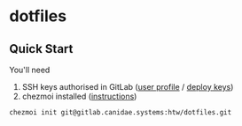 # dotfiles

## Quick Start
You'll need
1. SSH keys authorised in GitLab ([user profile](https://gitlab.canidae.systems/profile/keys) / [deploy keys](https://gitlab.canidae.systems/htw/dotfiles/-/settings/repository#js-deploy-keys-settings))
2. chezmoi installed ([instructions](https://www.chezmoi.io/docs/install/))

```
chezmoi init git@gitlab.canidae.systems:htw/dotfiles.git
```
